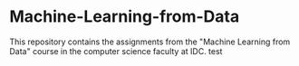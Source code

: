 # Machine-Learning-from-Data
This repository contains the assignments from the "Machine Learning from Data" course in the computer science faculty at IDC.
test